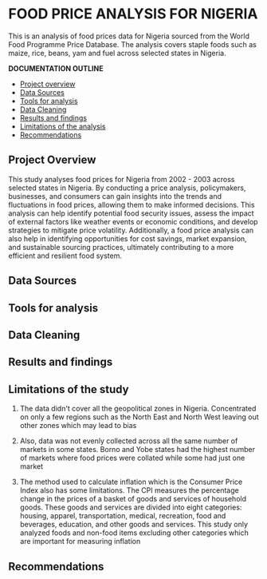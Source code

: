 # FOOD PRICE ANALYSIS FOR NIGERIA
This is an analysis of food prices data for Nigeria sourced from the World Food Programme Price Database. The analysis covers staple foods such as maize, rice, beans, yam and fuel across selected states in Nigeria.  

**DOCUMENTATION OUTLINE**
- [Project overview](#project-overview)
- [Data Sources](#data-sources)
- [Tools for analysis](#tools-for-analysis)
- [Data Cleaning](#data-cleaning)
- [Results and findings](#results-and-findings)
- [Limitations of the analysis](#limitations-of-the-study)
- [Recommendations](#recommendations)

## Project Overview

This study analyses food prices for Nigeria from 2002 - 2003 across selected states in Nigeria. By conducting a price analysis, policymakers, businesses, and consumers can gain insights into the trends and fluctuations in food prices, allowing them to make informed decisions. This analysis can help identify potential food security issues, assess the impact of external factors like weather events or economic conditions, and develop strategies to mitigate price volatility. Additionally, a food price analysis can also help in identifying opportunities for cost savings, market expansion, and sustainable sourcing practices, ultimately contributing to a more efficient and resilient food system.

## Data Sources


## Tools for analysis

## Data Cleaning

## Results and findings


## Limitations of the study

1. The data didn't cover all the geopolitical zones in Nigeria. Concentrated on only a few regions such as the North East and North West leaving out other zones which may lead to bias

2. Also, data was not evenly collected across all the same number of markets in some states. Borno and Yobe states had the highest number of markets where food prices were collated while some had just one market

3. The method used to calculate inflation which is the Consumer Price Index also has some limitations. The CPI measures the percentage change in the prices of a basket of goods and services of household goods. These goods and services are divided into eight categories: housing, apparel, transportation, medical, recreation, food and beverages, education, and other goods and services. This study only analyzed foods and non-food items excluding other categories which are important for measuring inflation

## Recommendations
